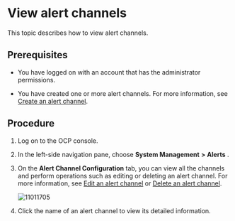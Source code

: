 View alert channels
========================================

This topic describes how to view alert channels.

Prerequisites
----------------------------------

* You have logged on with an account that has the administrator permissions.



* You have created one or more alert channels. For more information, see [Create an alert channel](../9.use-alert-management/8.create-alarm-channel.md).






Procedure
------------------------------

1. Log on to the OCP console.



2. In the left-side navigation pane, choose **System Management** **\>** **Alerts** .



3. On the **Alert Channel Configuration** tab, you can view all the channels and perform operations such as editing or deleting an alert channel. For more information, see [Edit an alert channel](../9.use-alert-management/10.edit-an-alert-channel.md) or [Delete an alert channel](../9.use-alert-management/11.delete-alarm-channel.md).

   ![11011705](https://help-static-aliyun-doc.aliyuncs.com/assets/img/en-US/5314306461/p346380.png)


4. Click the name of an alert channel to view its detailed information.




